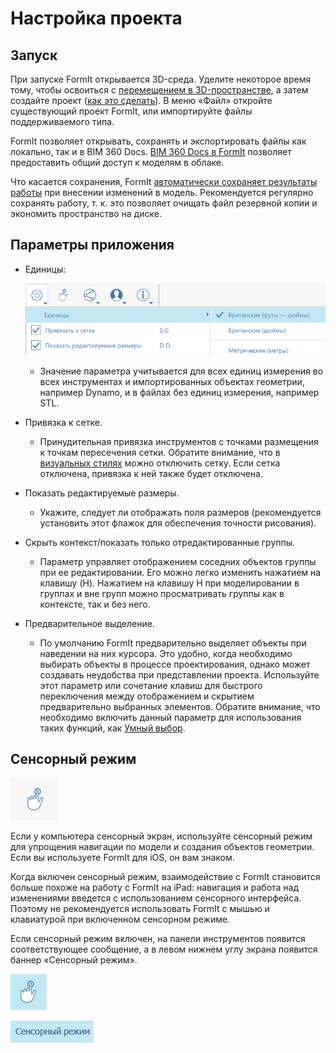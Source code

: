 # Настройка проекта

## Запуск

При запуске FormIt открывается 3D-среда. Уделите некоторое время тому, чтобы освоиться с [перемещением в 3D-пространстве](navigating-the-scene.md), а затем создайте проект \([как это сделать](../formit-primer/)\). В меню «Файл» откройте существующий проект FormIt, или импортируйте файлы поддерживаемого типа.

FormIt позволяет открывать, сохранять и экспортировать файлы как локально, так и в BIM 360 Docs. [BIM 360 Docs в FormIt](https://formit.autodesk.com/page/formit-bim-360-docs) позволяет предоставить общий доступ к моделям в облаке.

Что касается сохранения, FormIt [автоматически сохраняет результаты работы](../tool-library/autosave.md) при внесении изменений в модель. Рекомендуется регулярно сохранять работу, т. к. это позволяет очищать файл резервной копии и экономить пространство на диске.

## Параметры приложения

* Единицы:

   ![](../.gitbook/assets/formit_units.png)

   * Значение параметра учитывается для всех единиц измерения во всех инструментах и импортированных объектах геометрии, например Dynamo, и в файлах без единиц измерения, например STL.

* Привязка к сетке.
   * Принудительная привязка инструментов с точками размещения к точкам пересечения сетки. Обратите внимание, что в [визуальных стилях](../formit-primer/part-i/visual-settings.md) можно отключить сетку. Если сетка отключена, привязка к ней также будет отключена.
* Показать редактируемые размеры.
   * Укажите, следует ли отображать поля размеров \(рекомендуется установить этот флажок для обеспечения точности рисования\).
* Скрыть контекст/показать только отредактированные группы.
   * Параметр управляет отображением соседних объектов группы при ее редактировании. Его можно легко изменить нажатием на клавишу \(H\). Нажатием на клавишу H при моделировании в группах и вне групп можно просматривать группы как в контексте, так и без него.
* Предварительное выделение.
   * По умолчанию FormIt предварительно выделяет объекты при наведении на них курсора. Это удобно, когда необходимо выбирать объекты в процессе проектирования, однако может создавать неудобства при представлении проекта. Используйте этот параметр или сочетание клавиш для быстрого переключения между отображением и скрытием предварительно выбранных элементов. Обратите внимание, что необходимо включить данный параметр для использования таких функций, как [Умный выбор](https://www.youtube.com/watch?v=akLeB1FADt4).

## Сенсорный режим

![](../.gitbook/assets/20190619-touch-mode-off.png)

Если у компьютера сенсорный экран, используйте сенсорный режим для упрощения навигации по модели и создания объектов геометрии. Если вы используете FormIt для iOS, он вам знаком.

Когда включен сенсорный режим, взаимодействие с FormIt становится больше похоже на работу с FormIt на iPad: навигация и работа над изменениями введется с использованием сенсорного интерфейса. Поэтому не рекомендуется использовать FormIt с мышью и клавиатурой при включенном сенсорном режиме.

Если сенсорный режим включен, на панели инструментов появится соответствующее сообщение, а в левом нижнем углу экрана появится баннер «Сенсорный режим».

![](../.gitbook/assets/20190619-touch-mode-on.png)

![](../.gitbook/assets/20190618-touch-mode-banner.png)

